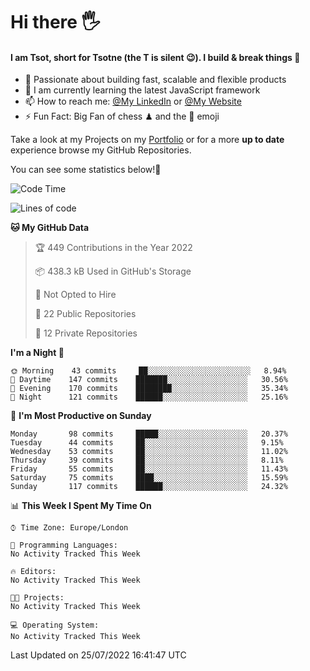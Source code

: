 # Hi there :raised_hand_with_fingers_splayed:
#### I am Tsot, short for Tsotne (the T is silent :wink:). I build & break things :space_invader:
- :telescope: Passionate about building fast, scalable and flexible products
- :seedling: I am currently learning the latest JavaScript framework 
- :mailbox: How to reach me: [@My LinkedIn](https://www.linkedin.com/in/tsotne-gvadzabia/) or [@My Website](https://tsotne.co.uk/contact)
- :zap: Fun Fact: Big Fan of chess ♟ and the 👾 emoji

Take a look at my Projects on my [Portfolio](https://tsotne.co.uk/) or for a more **up to date** experience browse my GitHub Repositories.

You can see some statistics below!:space_invader:
<!--START_SECTION:waka-->
![Code Time](http://img.shields.io/badge/Code%20Time-761%20hrs%202%20mins-blue)

![Lines of code](https://img.shields.io/badge/From%20Hello%20World%20I%27ve%20Written-626%20Thousand%20lines%20of%20code-blue)

**🐱 My GitHub Data** 

> 🏆 449 Contributions in the Year 2022
 > 
> 📦 438.3 kB Used in GitHub's Storage 
 > 
> 🚫 Not Opted to Hire
 > 
> 📜 22 Public Repositories 
 > 
> 🔑 12 Private Repositories  
 > 
**I'm a Night 🦉** 

```text
🌞 Morning    43 commits     ██░░░░░░░░░░░░░░░░░░░░░░░   8.94% 
🌆 Daytime    147 commits    ███████░░░░░░░░░░░░░░░░░░   30.56% 
🌃 Evening    170 commits    ████████░░░░░░░░░░░░░░░░░   35.34% 
🌙 Night      121 commits    ██████░░░░░░░░░░░░░░░░░░░   25.16%

```
📅 **I'm Most Productive on Sunday** 

```text
Monday       98 commits     █████░░░░░░░░░░░░░░░░░░░░   20.37% 
Tuesday      44 commits     ██░░░░░░░░░░░░░░░░░░░░░░░   9.15% 
Wednesday    53 commits     ██░░░░░░░░░░░░░░░░░░░░░░░   11.02% 
Thursday     39 commits     ██░░░░░░░░░░░░░░░░░░░░░░░   8.11% 
Friday       55 commits     ██░░░░░░░░░░░░░░░░░░░░░░░   11.43% 
Saturday     75 commits     ████░░░░░░░░░░░░░░░░░░░░░   15.59% 
Sunday       117 commits    ██████░░░░░░░░░░░░░░░░░░░   24.32%

```


📊 **This Week I Spent My Time On** 

```text
⌚︎ Time Zone: Europe/London

💬 Programming Languages: 
No Activity Tracked This Week

🔥 Editors: 
No Activity Tracked This Week

🐱‍💻 Projects: 
No Activity Tracked This Week

💻 Operating System: 
No Activity Tracked This Week

```


 Last Updated on 25/07/2022 16:41:47 UTC
<!--END_SECTION:waka-->
